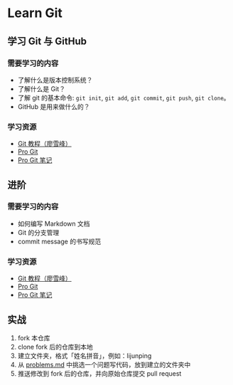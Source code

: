 # Learn Git

## 学习 Git 与 GitHub

### 需要学习的内容

- 了解什么是版本控制系统？
- 了解什么是 Git？
- 了解 git 的基本命令: `git init`, `git add`, `git commit`, `git push`, `git clone`。
- GitHub 是用来做什么的？

### 学习资源

- [Git 教程（廖雪峰）](http://www.liaoxuefeng.com/wiki/0013739516305929606dd18361248578c67b8067c8c017b000)
- [Pro Git](https://git-scm.com/book/zh/v2)
- [Pro Git 笔记](http://forrestchang.com/old-blog/pro-git.html)

## 进阶

### 需要学习的内容

- 如何编写 Markdown 文档
- Git 的分支管理
- commit message 的书写规范

### 学习资源

- [Git 教程（廖雪峰）](http://www.liaoxuefeng.com/wiki/0013739516305929606dd18361248578c67b8067c8c017b000)
- [Pro Git](https://git-scm.com/book/zh/v2)
- [Pro Git 笔记](http://forrestchang.com/old-blog/pro-git.html)

## 实战

1. fork 本仓库
2. clone fork 后的仓库到本地
3. 建立文件夹，格式「姓名拼音」，例如：lijunping
4. 从 [problems.md](./problems.md) 中挑选一个问题写代码，放到建立的文件夹中
5. 推送修改到 fork 后的仓库，并向原始仓库提交 pull request
